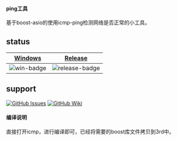 #### ping工具

基于boost-asio的使用icmp-ping检测网络是否正常的小工具。

## status
| [Windows][win-link] | [Release][release-link]|
| :-----------------: |:-----------------: |
| ![win-badge]        |![release-badge] |


[win-badge]: https://ci.appveyor.com/api/projects/status/mwr2xc7rhgfrxlj3?svg=true "AppVeyor build status"
[win-link]: https://ci.appveyor.com/project/kensou24/ping-qt-tool "AppVeyor build status"
[release-link]: https://github.com/kensou24/ping-qt-tool/releases "Release status"
[release-badge]: https://img.shields.io/github/v/release/kensou24/ping-qt-tool.svg?style=flat-square" "Release status"

## support
[![GitHub Issues](https://img.shields.io/badge/github-issues-red.svg?maxAge=60)](https://github.com/kensou24/ping-qt-tool/issues)
[![GitHub Wiki](https://img.shields.io/badge/github-wiki-181717.svg?maxAge=60)](https://github.com/kensou24/ping-qt-tool/wiki)

#### 编译说明

直接打开icmp，进行编译即可，已经将需要的boost库文件拷贝到3rd中。



